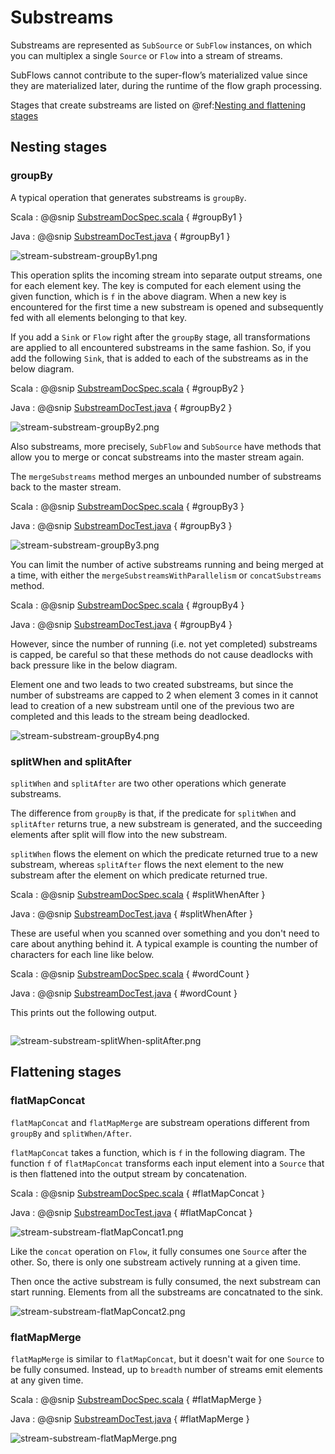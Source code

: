 # Substreams

Substreams are represented as `SubSource` or `SubFlow` instances, on which you can multiplex a single `Source` or `Flow`
into a stream of streams.

SubFlows cannot contribute to the super-flow’s materialized value since they are materialized later,
during the runtime of the flow graph processing.

Stages that create substreams are listed on @ref:[Nesting and flattening stages](stages-overview.md#nesting-and-flattening-stages)

## Nesting stages

### groupBy

A typical operation that generates substreams is `groupBy`.

Scala
:   @@snip [SubstreamDocSpec.scala]($code$/scala/docs/stream/SubstreamDocSpec.scala) { #groupBy1 }

Java
:   @@snip [SubstreamDocTest.java]($code$/java/jdocs/stream/SubstreamDocTest.java) { #groupBy1 }

![stream-substream-groupBy1.png](../../images/stream-substream-groupBy1.png)

This operation splits the incoming stream into separate output
streams, one for each element key. The key is computed for each element
using the given function, which is `f` in the above diagram. When a new key is encountered for the first time
a new substream is opened and subsequently fed with all elements belonging to that key.

If you add a `Sink` or `Flow` right after the `groupBy` stage,
all transformations are applied to all encountered substreams in the same fashion.
So, if you add the following `Sink`, that is added to each of the substreams as in the below diagram.

Scala
:   @@snip [SubstreamDocSpec.scala]($code$/scala/docs/stream/SubstreamDocSpec.scala) { #groupBy2 }

Java
:   @@snip [SubstreamDocTest.java]($code$/java/jdocs/stream/SubstreamDocTest.java) { #groupBy2 }

![stream-substream-groupBy2.png](../../images/stream-substream-groupBy2.png)

Also substreams, more precisely, `SubFlow` and `SubSource` have methods that allow you to
merge or concat substreams into the master stream again.

The `mergeSubstreams` method merges an unbounded number of substreams back to the master stream.

Scala
:   @@snip [SubstreamDocSpec.scala]($code$/scala/docs/stream/SubstreamDocSpec.scala) { #groupBy3 }

Java
:   @@snip [SubstreamDocTest.java]($code$/java/jdocs/stream/SubstreamDocTest.java) { #groupBy3 }

![stream-substream-groupBy3.png](../../images/stream-substream-groupBy3.png)

You can limit the number of active substreams running and being merged at a time,
with either the `mergeSubstreamsWithParallelism` or `concatSubstreams` method.

Scala
:   @@snip [SubstreamDocSpec.scala]($code$/scala/docs/stream/SubstreamDocSpec.scala) { #groupBy4 }

Java
:   @@snip [SubstreamDocTest.java]($code$/java/jdocs/stream/SubstreamDocTest.java) { #groupBy4 }

However, since the number of running (i.e. not yet completed) substreams is capped,
be careful so that these methods do not cause deadlocks with back pressure like in the below diagram.

Element one and two leads to two created substreams, but since the number of substreams are capped to 2 
when element 3 comes in it cannot lead to creation of a new substream until one of the previous two are completed 
and this leads to the stream being deadlocked.

![stream-substream-groupBy4.png](../../images/stream-substream-groupBy4.png)

### splitWhen and splitAfter

`splitWhen` and `splitAfter` are two other operations which generate substreams.

The difference from `groupBy` is that, if the predicate for `splitWhen` and `splitAfter` returns true,
a new substream is generated, and the succeeding elements after split will flow into the new substream.

`splitWhen` flows the element on which the predicate returned true to a new substream,
 whereas `splitAfter` flows the next element to the new substream after the element on which predicate returned true.

Scala
:   @@snip [SubstreamDocSpec.scala]($code$/scala/docs/stream/SubstreamDocSpec.scala) { #splitWhenAfter }

Java
:   @@snip [SubstreamDocTest.java]($code$/java/jdocs/stream/SubstreamDocTest.java) { #splitWhenAfter }

These are useful when you scanned over something and you don't need to care about anything behind it.
A typical example is counting the number of characters for each line like below.

Scala
:   @@snip [SubstreamDocSpec.scala]($code$/scala/docs/stream/SubstreamDocSpec.scala) { #wordCount }

Java
:   @@snip [SubstreamDocTest.java]($code$/java/jdocs/stream/SubstreamDocTest.java) { #wordCount }

This prints out the following output.

```

``` 

![stream-substream-splitWhen-splitAfter.png](../../images/stream-substream-splitWhen-splitAfter.png)

## Flattening stages

### flatMapConcat

`flatMapConcat` and `flatMapMerge` are substream operations different from `groupBy` and `splitWhen/After`.

`flatMapConcat` takes a function, which is `f` in the following diagram.
The function `f` of `flatMapConcat` transforms each input element into a `Source` that is then flattened
into the output stream by concatenation.

Scala
:   @@snip [SubstreamDocSpec.scala]($code$/scala/docs/stream/SubstreamDocSpec.scala) { #flatMapConcat }

Java
:   @@snip [SubstreamDocTest.java]($code$/java/jdocs/stream/SubstreamDocTest.java) { #flatMapConcat }

![stream-substream-flatMapConcat1.png](../../images/stream-substream-flatMapConcat1.png)

Like the `concat` operation on `Flow`, it fully consumes one `Source` after the other.
So, there is only one substream actively running at a given time.

Then once the active substream is fully consumed, the next substream can start running.
Elements from all the substreams are concatnated to the sink.

![stream-substream-flatMapConcat2.png](../../images/stream-substream-flatMapConcat2.png)

### flatMapMerge

`flatMapMerge` is similar to `flatMapConcat`, but it doesn't wait for one `Source` to be fully consumed.
 Instead, up to `breadth` number of streams emit elements at any given time.

Scala
:   @@snip [SubstreamDocSpec.scala]($code$/scala/docs/stream/SubstreamDocSpec.scala) { #flatMapMerge }

Java
:   @@snip [SubstreamDocTest.java]($code$/java/jdocs/stream/SubstreamDocTest.java) { #flatMapMerge }

![stream-substream-flatMapMerge.png](../../images/stream-substream-flatMapMerge.png)
